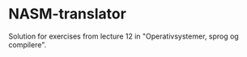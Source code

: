 # NASM-translator
Solution for exercises from lecture 12 in "Operativsystemer, sprog og compilere".
